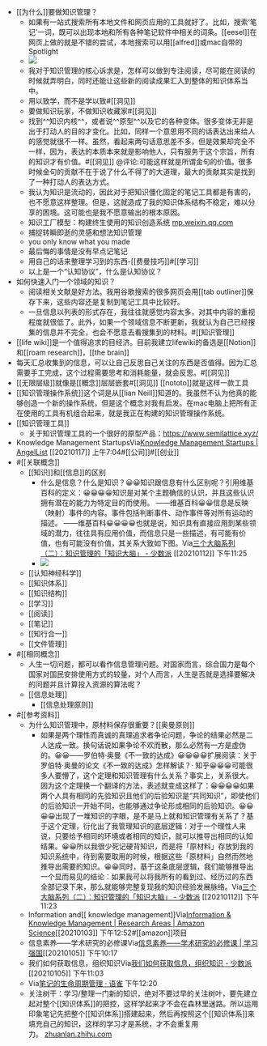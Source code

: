 - [[为什么]]要做知识管理？
    - 如果有一站式搜索所有本地文件和网页应用的工具就好了。比如，搜索‘笔记’一词，既可以出现本地和所有各种笔记软件中相关的词条。[[eesel]]在网页上做的就是不错的尝试，本地搜索可以用[[alfred]]或mac自带的Spotlight
    - ![](https://firebasestorage.googleapis.com/v0/b/firescript-577a2.appspot.com/o/imgs%2Fapp%2Fxinyiheng%2FXYouNQex-k.png?alt=media&token=52d3e6c8-827f-49bb-925c-11b1d740471c)
    - 我对于知识管理的核心诉求是，怎样可以做到专注阅读，尽可能在阅读的时候就弄明白，同时还能让这些新的阅读成果汇入到整体的知识体系当中。
    - 用以致学，而不是学以致#[[洞见]]
    - 要做知识玩家，不做知识收藏家#[[洞见]]
    - 找到^^知识内核^^，或者说^^原型^^以及它的各种变体。很多变体无非是出于打动人的目的才变化。比如，同样一个意思用不同的话表达出来给人的感觉就很不一样。虽然，看起来两句话意思差不多，但是效果却完全不一样，因为，表达的本质本来就是影响他人，只有服务于这个宗旨，所有的知识才有价值。#[[洞见]] @评论:可能这样就是所谓金句的价值。很多时候金句的贡献不在于说了什么不得了的大道理，最大的贡献其实是找到了一种打动人的表达方式。
    - 我认为知识是流动的，因此对于把知识僵化固定的笔记工具都是有害的，也不愿意这样整理。但是，这就造成了我的知识体系结构不稳定，难以分享的困境。这可能也是我不愿意输出的根本原因。
    - 知识工厂模型：构建终生使用的知识创造系统 [mp.weixin.qq.com](https://mp.weixin.qq.com/s?__biz=MzI0MjY5Nzk1OQ==&mid=2247484853&idx=1&sn=d82696a016f28d3c05cef0d4783a3b48&chksm=e979163dde0e9f2ba4785e92c083d7a1f946c7056bec6251afc0ff0b18729bda5ae1fb4da459)
    - 捕捉转瞬即逝的灵感和想法知识管理
    - you only know what you made
    - 最后悔的事情是没有早点记笔记
    - 用自己的话来整理学习到的东西-[[费曼技巧]]#[[学习]]
    - 以上是一个“认知协议”，什么是认知协议？
- 如何快速入门一个领域的知识？
    - 阅读相关文献是好方法。我用谷歌搜索的很多网页会用[[tab outliner]]保存下来，这些内容还是复制到笔记工具中比较好。
    - 一旦信息以列表的形式存在，我往往就感觉内容太多，对其中内容的重视程度就很低了。此外，如果一个领域信息不断更新，我就认为自己已经搜集的信息并不完全，也会不愿意去看搜集到的材料。#[[知识管理]]
- [[life wiki]]是一个值得追求的目经济。目前我建立lifewiki的备选是[[Notion]]和[[roam research]]，[[the brain]]
- 每天汇总收集到的信息，可以让自己反思自己关注的东西是否值得。因为汇总需要手工完成，这个过程需要思考和消耗能量，就会反思。#[[洞见]]
- [[无限层级]]就像是[[概念]]层层嵌套#[[洞见]] [[nototo]]就是这样一款工具
- [[知识管理操作系统]]这个词是从[[Iian Neill]]知道的。我虽然不认为他真的能够创造一个新的操作系统，但是这个概念对我有启发。在mac电脑上把所有正在使用的工具有机组合起来，就是我正在构建的知识管理操作系统。
- [[知识管理工具]]
    - 关于知识管理工具的一个很好的原型产品：https://www.semilattice.xyz/
- Knowledge Management StartupsVia[Knowledge Management Startups | AngelList](https://angel.co/knowledge-management) [[20210117]] 上午7:04#[[公司]]#[[创业]]
- #[[关联概念]]
    - [[知识]]和[[信息]]的区别
        - 什么是信息？什么是知识？😀😀知识跟信息有什么区别呢？引用维基百科的定义：😀😀😀😀知识是对某个主题确信的认识，并且这些认识拥有潜在的能力为特定目的而使用。 ——维基百科😀😀信息是反映（映射）事件的内容。事件包括判断事件、动作事件等对所有运动的描述。 ——维基百科😀😀😀😀也就是说，知识具有直接应用到某些领域的潜力，往往具有应用价值，而信息只是一些描述，有可能有价值，也有可能没有价值，其关系大致如下图。Via[三个大脑系列（二）：知识管理的「知识大脑」 - 少数派](https://sspai.com/post/61766) [[20210112]] 下午11:25
        - ![](https://firebasestorage.googleapis.com/v0/b/firescript-577a2.appspot.com/o/imgs%2Fapp%2Fxinyiheng%2FLGKEwloTuq.png?alt=media&token=72c37996-06b2-4ee3-b525-628c7c7d2e7f)
    - [[认知神经科学]]
    - [[知识体系]]
    - [[知识结构]]
    - [[学习]]
    - [[阅读]]
    - [[笔记]]
    - [[知行合一]]
    - [[文件管理]]
- #[[相同概念]]
    - 人生一切问题，都可以看作信息管理问题。对国家而言，综合国力是每个国家对国民安排使用方式的较量，对个人而言，人生是否就是选择要解决的问题并且计算投入资源的算法呢？
    - [[信息处理]]
        - [[信息处理原则]]
- #[[参考资料]]
    - 为什么知识管理中，原材料保存很重要？[[奥曼原则]]
        - 如果是两个理性而真诚的真理追求者争论问题，争论的结果必然是二人达成一致。换句话说如果争论不欢而散，那么必然有一方是虚伪的。😀😀——罗伯特·奥曼《不一致的达成》😀😀😀😀扩展阅读：关于罗伯特·奥曼的论文《不一致的达成》怎样解读？· 知乎😀😀😀可能很多人要懵了，这个定理和知识管理有什么关系？事实上，关系很大。因为这个定理换一个翻译的方法，表述就变成这样了：😀😀😀😀如果两个人具有相同的先验知识且他们的后验知识是“共同知识”，即使他们的后验知识一开始不同，也能够通过争论形成相同的后验知识。😀😀😀😀出现了一堆知识的字眼，是不是马上就和知识管理有关系了？基于这个定理，衍化出了我管理知识的底层逻辑：对于一个理性人来说，只要给予相同的环境或者相同的知识，就可以推导出相同的认知结果。😀😀所以我很少死记硬背知识，而是将「原材料」存放到我的知识系统中，待到需要取用的时候，根据这些「原材料」自然而然地推导出需要的知识。😀😀同时，基于这条底层逻辑，我们能够推导出一个显而易见的结论：如果我可以将我所有的看到过、经历过的东西全部记录下来，那么就能够完整复现我的知识经验发展脉络。Via[三个大脑系列（二）：知识管理的「知识大脑」 - 少数派](https://sspai.com/post/61766) [[20210112]] 下午11:23
    - Information and[[ knowledge management]]Via[Information & Knowledge Management | Research Areas | Amazon Science](https://www.amazon.science/knowledge-management-and-data-quality)[[20210103]] 下午12:52#[[amazon]]项目
    - 信息素养——学术研究的必修课Via[信息素养——学术研究的必修课 | 学习强国](https://www.xuexi.cn/d62ab6ead1a8f34b46f0a2ae450881ba/9b0f04ec6509904be734f5f609a3604a.html)[[20210105]] 下午10:17
    - 我们如何获取信息，组织知识Via[我们如何获取信息，组织知识 - 少数派](https://sspai.com/post/60770)[[20210105]] 下午11:03
    - Via[笔记的生命周期管理 · 语雀](https://www.yuque.com/aon/artofnotes/ocgxcq) 下午12:20
    - 关注树干：学习/整理一门新的知识，绝对不要过早的关注树叶，要先建立起对整个[[知识体系]]的把控，这样学起来才不会在森林里迷路。所以运用印象笔记先把整个[[知识体系]]搭建起来，然后再按照这个[[知识体系]]来填充自己的知识，这样的学习才是系统，才不会重复用力。 [zhuanlan.zhihu.com](https://zhuanlan.zhihu.com/p/56164981)
